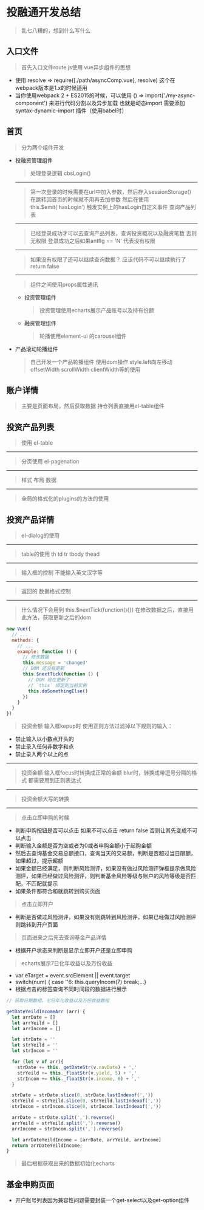 # 投融通开发总结

> 乱七八糟的，想到什么写什么

## 入口文件

> 首先入口文件route.js使用 vue异步组件的思想

- 使用 resolve => require([./path/asyncComp.vue], resolve)  这个在webpack版本是1.x的时候适用
- 当你使用webpack 2 + ES2015的时候，可以使用 () => import('./my-async-component') 来进行代码分割以及异步加载 也就是动态import 需要添加 syntax-dynamic-import 插件（使用babel时）

## 首页

> 分为两个组件开发
- 投融资管理组件
  > 处理登录逻辑 cbsLogin()
  ***
  > 第一次登录的时候需要在url中加入参数，然后存入sessionStorage() 在跳转回首页的时候就不用再去加参数 然后在使用this.$emit('hasLogin') 触发实例上的hasLogin自定义事件 查询产品列表
  ***
  > 已经登录成功才可以去查询产品列表，查询投资概况以及融资笔数  否则无权限  登录成功之后如果antflg == 'N' 代表没有权限
  ***
  > 如果没有权限了还可以继续查询数据？  应该代码不可以继续执行了  return false
  ***
  > 组件之间使用props属性通讯
  - 投资管理组件
    > 投资管理使用echarts展示产品账号以及持有份额
  - 融资管理组件
    > 轮播使用element-ui 的carousel组件
- 产品滚动轮播组件
  >  自己开发一个产品轮播组件  使用dom操作 style.left向左移动  offsetWidth  scrollWidth clientWidth等的使用

## 账户详情

> 主要是页面布局，然后获取数据
> 持仓列表直接用el-table组件

## 投资产品列表

> 使用 el-table
***
> 分页使用 el-pagenation
***
> 样式 布局  数据
***
> 全局的格式化的plugins的方法的使用

## 投资产品详情

> el-dialog的使用
***
> table的使用  th td tr tbody thead
***
> 输入框的控制  不能输入英文汉字等
***
> 返回的 数据格式控制
***
> 什么情况下会用到 this.$nextTick(function(){})  在修改数据之后，直接用此方法，获取更新之后的dom

```js
new Vue({
  // ...
  methods: {
    // ...
    example: function () {
      // 修改数据
      this.message = 'changed'
      // DOM 还没有更新
      this.$nextTick(function () {
        // DOM 现在更新了
        // `this` 绑定到当前实例
        this.doSomethingElse()
      })
    }
  }
})
```

> 投资金额  输入框kepup时 使用正则方法过滤掉以下规则的输入：

- 禁止输入以小数点开头的
- 禁止录入任何非数字和点
- 禁止录入两个以上的点

***
> 投资金额  输入框focus时转换成正常的金额  blur时，转换成带逗号分隔的格式  都需要用到正则表达式
***
> 投资金额大写的转换
***
> 点击立即申购的时候
- 判断申购按钮是否可以点击 如果不可以点击  return false 否则让其先变成不可以点击
- 判断输入金额是否为空或者为0或者申购金额小于起购金额
- 然后去查询基金交易总额接口，查询当天的交易额，判断是否超过当日限额，如果超过，提示超额
- 如果金额已经满足，则判断风险测评，如果没有做过风险测评弹框提示做风险测评，如果已经做过风险测评，则判断基金风险等级与账户的风险等级是否匹配，不匹配就提示
- 如果条件都符合和就跳转到购买页面

> 点击立即开户
- 判断是否做过风险测评，如果没有则跳转到风险测评，如果已经做过风险测评则跳转到开户页面

> 页面进来之后先去查询基金产品详情
- 根据开户状态来判断是显示立即开户还是立即申购

> echarts展示7日化年收益以及万份收益

- var eTarget = event.srcElement || event.target
- switch(num) { case ''6: this.queryIncom(7) break;...}
- 根据点击的标签查询不同时间段的数据进行展示

```js
// 获取日期数组，七日年化收益以及万份收益数组

getDateYeildIncomeArr (arr) {
  let arrDate = []
  let arrYeild = []
  let arrIncome = []

  let strDate = ''
  let strYeild = ''
  let strIncom = ''

  for (let v of arr){
    strDate += this._getDateStr(v.navDate) + ','
    strYeild += this._floatStr(v.yield, 5) + ','
    strIncom += this._floatStr(v.income, 6) + ','
  }

  strDate = strDate.slice(0, strDate.lastIndexof(','))
  strYeild = strYeild.slice(0, strYeild.lastIndexof(','))
  strIncom = strIncom.slice(0, strIncom.lastIndexof(','))

  arrDate = strDate.split(',').reverse()
  arrYeild = strYeild.split(',').reverse()
  arrIncome = strIncom.split(',').reverse()

  let arrDateYeildIncome = [arrDate, arrYeild, arrIncome]
  return arrDateYeildIncome;
}
```

> 最后根据获取出来的数据初始化echarts

## 基金申购页面

- 开户账号列表因为兼容性问题需要封装一个get-select以及get-option组件